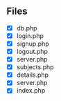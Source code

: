 ## Files

- [x] db.php
- [x] login.php
- [x] signup.php
- [x] logout.php
- [x] server.php
- [x] subjects.php
- [x] details.php
- [x] server.php
- [x] index.php
